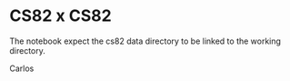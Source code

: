 # CS82 x CS82

The notebook expect the cs82 data directory to be linked to the working directory.

Carlos

